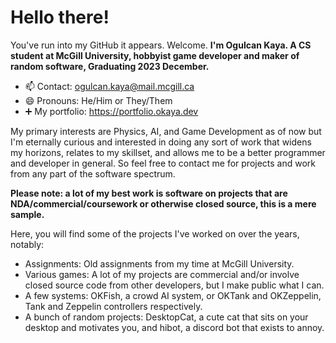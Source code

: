 # Hello there!

You've run into my GitHub it appears. Welcome.
**I'm Ogulcan Kaya. A CS student at McGill University, hobbyist game developer and maker of random software, Graduating 2023 December.**
- 📫 Contact: ogulcan.kaya@mail.mcgill.ca
- 😄 Pronouns: He/Him or They/Them
- ➕ My portfolio: https://portfolio.okaya.dev

My primary interests are Physics, AI, and Game Development as of now but I'm eternally curious and interested in doing any sort of work that widens my horizons, relates to my skillset, and allows me to be a better programmer and developer in general. So feel free to contact me for projects and work from any part of the software spectrum.

**Please note: a lot of my best work is software on projects that are NDA/commercial/coursework or otherwise closed source, this is a mere sample.**

Here, you will find some of the projects I've worked on over the years, notably:
- Assignments: Old assignments from my time at McGill University.
- Various games: A lot of my projects are commercial and/or involve closed source code from other developers, but I make public what I can.
- A few systems: OKFish, a crowd AI system, or OKTank and OKZeppelin, Tank and Zeppelin controllers respectively.
- A bunch of random projects: DesktopCat, a cute cat that sits on your desktop and motivates you, and hibot, a discord bot that exists to annoy.

<!--
**RapidKebab/RapidKebab** is a ✨ _special_ ✨ repository because its `README.md` (this file) appears on your GitHub profile.

Here are some ideas to get you started:

- 🔭 I’m currently working on ...
- 🌱 I’m currently learning ...
- 👯 I’m looking to collaborate on ...
- 🤔 I’m looking for help with ...
- 💬 Ask me about ...
- 📫 How to reach me: ...
- 😄 Pronouns: ...
- ⚡ Fun fact: ...
-->
